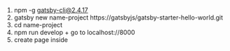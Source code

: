 1. npm -g gatsby-cli@2.4.17
2. gatsby new name-project https://gatsbyjs/gatsby-starter-hello-world.git
3. cd name-project
4. npm run develop + go to localhost://8000
5. create page inside
